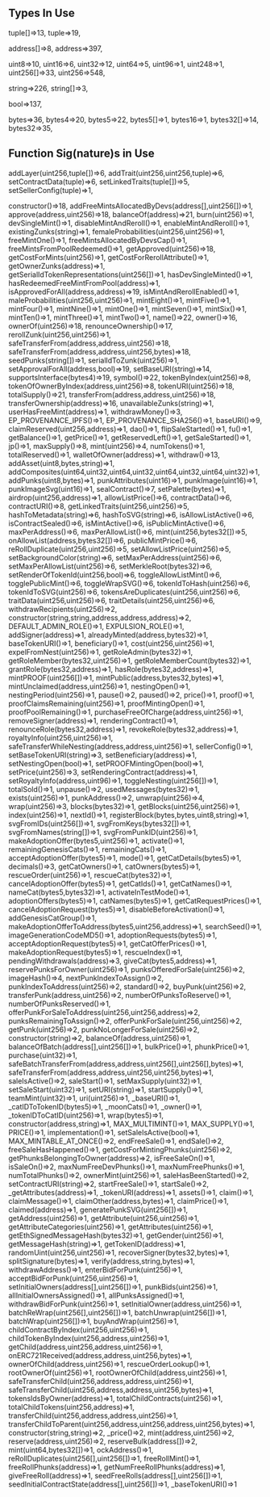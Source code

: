 ##  Types In Use


 tuple[]=>13,
 tuple=>19,

 address[]=>8,
 address=>397,

 uint8=>10,
 uint16=>6,
 uint32=>12,
 uint64=>5,
 uint96=>1,
 uint248=>1,
 uint256[]=>33,
 uint256=>548,

 string=>226,
 string[]=>3,

 bool=>137,

 bytes=>36,
 bytes4=>20,
 bytes5=>22,
 bytes5[]=>1,
 bytes16=>1,
 bytes32[]=>14,
 bytes32=>35,


## Function Sig(nature)s in Use

 addLayer(uint256,tuple[])=>6,
 addTrait(uint256,uint256,tuple)=>6,
 setContractData(tuple)=>6,
 setLinkedTraits(tuple[])=>5,
 setSellerConfig(tuple)=>1,


constructor()=>18,
 addFreeMintsAllocatedByDevs(address[],uint256[])=>1,
 approve(address,uint256)=>18,
 balanceOf(address)=>21,
 burn(uint256)=>1,
 devSingleMint()=>1,
 disableMintAndReroll()=>1,
 enableMintAndReroll()=>1,
 existingZunks(string)=>1,
 femaleProbabilities(uint256,uint256)=>1,
 freeMintOne()=>1,
 freeMintsAllocatedByDevsCap()=>1,
 freeMintsFromPoolRedeemed()=>1,
 getApproved(uint256)=>18,
 getCostForMints(uint256)=>1,
 getCostForRerollAttribute()=>1,
 getOwnerZunks(address)=>1,
 getSerialIdTokenRepresentations(uint256[])=>1,
 hasDevSingleMinted()=>1,
 hasRedeemedFreeMintFromPool(address)=>1,
 isApprovedForAll(address,address)=>19,
 isMintAndRerollEnabled()=>1,
 maleProbabilities(uint256,uint256)=>1,
 mintEight()=>1,
 mintFive()=>1,
 mintFour()=>1,
 mintNine()=>1,
 mintOne()=>1,
 mintSeven()=>1,
 mintSix()=>1,
 mintTen()=>1,
 mintThree()=>1,
 mintTwo()=>1,
 name()=>22,
 owner()=>16,
 ownerOf(uint256)=>18,
 renounceOwnership()=>17,
 rerollZunk(uint256,uint256)=>1,
 safeTransferFrom(address,address,uint256)=>18,
 safeTransferFrom(address,address,uint256,bytes)=>18,
 seedPunks(string[])=>1,
 serialIdToZunk(uint256)=>1,
 setApprovalForAll(address,bool)=>19,
 setBaseURI(string)=>14,
 supportsInterface(bytes4)=>19,
 symbol()=>22,
 tokenByIndex(uint256)=>8,
 tokenOfOwnerByIndex(address,uint256)=>8,
 tokenURI(uint256)=>18,
 totalSupply()=>21,
 transferFrom(address,address,uint256)=>18,
 transferOwnership(address)=>16,
 unavailableZunks(string)=>1,
 userHasFreeMint(address)=>1,
 withdrawMoney()=>3,
 EP_PROVENANCE_IPFS()=>1,
 EP_PROVENANCE_SHA256()=>1,
 baseURI()=>9,
 claimReserved(uint256,address)=>1,
 dao()=>1,
 flipSaleStarted()=>1,
 fu()=>1,
 getBalance()=>1,
 getPrice()=>1,
 getReservedLeft()=>1,
 getSaleStarted()=>1,
 jp()=>1,
 maxSupply()=>8,
 mint(uint256)=>4,
 numTokens()=>1,
 totalReserved()=>1,
 walletOfOwner(address)=>1,
 withdraw()=>13,
 addAsset(uint8,bytes,string)=>1,
 addComposites(uint64,uint32,uint64,uint32,uint64,uint32,uint64,uint32)=>1,
 addPunks(uint8,bytes)=>1,
 punkAttributes(uint16)=>1,
 punkImage(uint16)=>1,
 punkImageSvg(uint16)=>1,
 sealContract()=>7,
 setPalette(bytes)=>1,
 airdrop(uint256,address)=>1,
 allowListPrice()=>6,
 contractData()=>6,
 contractURI()=>8,
 getLinkedTraits(uint256,uint256)=>5,
 hashToMetadata(string)=>6,
 hashToSVG(string)=>6,
 isAllowListActive()=>6,
 isContractSealed()=>6,
 isMintActive()=>6,
 isPublicMintActive()=>6,
 maxPerAddress()=>6,
 maxPerAllowList()=>6,
 mint(uint256,bytes32[])=>5,
 onAllowList(address,bytes32[])=>6,
 publicMintPrice()=>6,
 reRollDuplicate(uint256,uint256)=>5,
 setAllowListPrice(uint256)=>5,
 setBackgroundColor(string)=>6,
 setMaxPerAddress(uint256)=>6,
 setMaxPerAllowList(uint256)=>6,
 setMerkleRoot(bytes32)=>6,
 setRenderOfTokenId(uint256,bool)=>6,
 toggleAllowListMint()=>6,
 togglePublicMint()=>6,
 toggleWrapSVG()=>6,
 tokenIdToHash(uint256)=>6,
 tokenIdToSVG(uint256)=>6,
 tokensAreDuplicates(uint256,uint256)=>6,
 traitData(uint256,uint256)=>6,
 traitDetails(uint256,uint256)=>6,
 withdrawRecipients(uint256)=>2,
 constructor(string,string,address,address,address)=>2,
 DEFAULT_ADMIN_ROLE()=>1,
 EXPULSION_ROLE()=>1,
 addSigner(address)=>1,
 alreadyMinted(address,bytes32)=>1,
 baseTokenURI()=>1,
 beneficiary()=>1,
 cost(uint256,uint256)=>1,
 expelFromNest(uint256)=>1,
 getRoleAdmin(bytes32)=>1,
 getRoleMember(bytes32,uint256)=>1,
 getRoleMemberCount(bytes32)=>1,
 grantRole(bytes32,address)=>1,
 hasRole(bytes32,address)=>1,
 mintPROOF(uint256[])=>1,
 mintPublic(address,bytes32,bytes)=>1,
 mintUnclaimed(address,uint256)=>1,
 nestingOpen()=>1,
 nestingPeriod(uint256)=>1,
 pause()=>2,
 paused()=>2,
 price()=>1,
 proof()=>1,
 proofClaimsRemaining(uint256)=>1,
 proofMintingOpen()=>1,
 proofPoolRemaining()=>1,
 purchaseFreeOfCharge(address,uint256)=>1,
 removeSigner(address)=>1,
 renderingContract()=>1,
 renounceRole(bytes32,address)=>1,
 revokeRole(bytes32,address)=>1,
 royaltyInfo(uint256,uint256)=>1,
 safeTransferWhileNesting(address,address,uint256)=>1,
 sellerConfig()=>1,
 setBaseTokenURI(string)=>3,
 setBeneficiary(address)=>1,
 setNestingOpen(bool)=>1,
 setPROOFMintingOpen(bool)=>1,
 setPrice(uint256)=>3,
 setRenderingContract(address)=>1,
 setRoyaltyInfo(address,uint96)=>1,
 toggleNesting(uint256[])=>1,
 totalSold()=>1,
 unpause()=>2,
 usedMessages(bytes32)=>1,
 exists(uint256)=>1,
 punkAddress()=>2,
 unwrap(uint256)=>4,
 wrap(uint256)=>3,
 blocks(bytes32)=>1,
 getBlocks(uint256,uint256)=>1,
 index(uint256)=>1,
 nextId()=>1,
 registerBlock(bytes,bytes,uint8,string)=>1,
 svgFromIDs(uint256[])=>1,
 svgFromKeys(bytes32[])=>1,
 svgFromNames(string[])=>1,
 svgFromPunkID(uint256)=>1,
 makeAdoptionOffer(bytes5,uint256)=>1,
 activate()=>1,
 remainingGenesisCats()=>1,
 remainingCats()=>1,
 acceptAdoptionOffer(bytes5)=>1,
 mode()=>1,
 getCatDetails(bytes5)=>1,
 decimals()=>3,
 getCatOwners()=>1,
 catOwners(bytes5)=>1,
 rescueOrder(uint256)=>1,
 rescueCat(bytes32)=>1,
 cancelAdoptionOffer(bytes5)=>1,
 getCatIds()=>1,
 getCatNames()=>1,
 nameCat(bytes5,bytes32)=>1,
 activateInTestMode()=>1,
 adoptionOffers(bytes5)=>1,
 catNames(bytes5)=>1,
 getCatRequestPrices()=>1,
 cancelAdoptionRequest(bytes5)=>1,
 disableBeforeActivation()=>1,
 addGenesisCatGroup()=>1,
 makeAdoptionOfferToAddress(bytes5,uint256,address)=>1,
 searchSeed()=>1,
 imageGenerationCodeMD5()=>1,
 adoptionRequests(bytes5)=>1,
 acceptAdoptionRequest(bytes5)=>1,
 getCatOfferPrices()=>1,
 makeAdoptionRequest(bytes5)=>1,
 rescueIndex()=>1,
 pendingWithdrawals(address)=>3,
 giveCat(bytes5,address)=>1,
 reservePunksForOwner(uint256)=>1,
 punksOfferedForSale(uint256)=>2,
 imageHash()=>4,
 nextPunkIndexToAssign()=>2,
 punkIndexToAddress(uint256)=>2,
 standard()=>2,
 buyPunk(uint256)=>2,
 transferPunk(address,uint256)=>2,
 numberOfPunksToReserve()=>1,
 numberOfPunksReserved()=>1,
 offerPunkForSaleToAddress(uint256,uint256,address)=>2,
 punksRemainingToAssign()=>2,
 offerPunkForSale(uint256,uint256)=>2,
 getPunk(uint256)=>2,
 punkNoLongerForSale(uint256)=>2,
 constructor(string)=>2,
 balanceOf(address,uint256)=>1,
 balanceOfBatch(address[],uint256[])=>1,
 bulkPrice()=>1,
 phunkPrice()=>1,
 purchase(uint32)=>1,
 safeBatchTransferFrom(address,address,uint256[],uint256[],bytes)=>1,
 safeTransferFrom(address,address,uint256,uint256,bytes)=>1,
 saleIsActive()=>2,
 saleStart()=>1,
 setMaxSupply(uint32)=>1,
 setSaleStart(uint32)=>1,
 setURI(string)=>1,
 startSupply()=>1,
 teamMint(uint32)=>1,
 uri(uint256)=>1,
 _baseURI()=>1,
 _catIDToTokenID(bytes5)=>1,
 _moonCats()=>1,
 _owner()=>1,
 _tokenIDToCatID(uint256)=>1,
 wrap(bytes5)=>1,
 constructor(address,string)=>1,
 MAX_MULTIMINT()=>1,
 MAX_SUPPLY()=>1,
 PRICE()=>1,
 implementation()=>1,
 setSaleIsActive(bool)=>1,
 MAX_MINTABLE_AT_ONCE()=>2,
 endFreeSale()=>1,
 endSale()=>2,
 freeSaleHasHappened()=>1,
 getCostForMintingPhunks(uint256)=>2,
 getPhunksBelongingToOwner(address)=>2,
 isFreeSaleOn()=>1,
 isSaleOn()=>2,
 maxNumFreeDevPhunks()=>1,
 maxNumFreePhunks()=>1,
 numTotalPhunks()=>2,
 ownerMint(uint256)=>1,
 saleHasBeenStarted()=>2,
 setContractURI(string)=>2,
 startFreeSale()=>1,
 startSale()=>2,
 _getAttributes(address)=>1,
 _tokenURI(address)=>1,
 assets()=>1,
 claim()=>1,
 claimMessage()=>1,
 claimOther(address,bytes)=>1,
 claimPrice()=>1,
 claimed(address)=>1,
 generatePunkSVG(uint256[])=>1,
 getAddress(uint256)=>1,
 getAttribute(uint256,uint256)=>1,
 getAttributeCategories(uint256)=>1,
 getAttributes(uint256)=>1,
 getEthSignedMessageHash(bytes32)=>1,
 getGender(uint256)=>1,
 getMessageHash(string)=>1,
 getTokenID(address)=>1,
 randomUint(uint256,uint256)=>1,
 recoverSigner(bytes32,bytes)=>1,
 splitSignature(bytes)=>1,
 verify(address,string,bytes)=>1,
 withdrawAddress()=>1,
 enterBidForPunk(uint256)=>1,
 acceptBidForPunk(uint256,uint256)=>1,
 setInitialOwners(address[],uint256[])=>1,
 punkBids(uint256)=>1,
 allInitialOwnersAssigned()=>1,
 allPunksAssigned()=>1,
 withdrawBidForPunk(uint256)=>1,
 setInitialOwner(address,uint256)=>1,
 batchReWrap(uint256[],uint256[])=>1,
 batchUnwrap(uint256[])=>1,
 batchWrap(uint256[])=>1,
 buyAndWrap(uint256)=>1,
 childContractByIndex(uint256,uint256)=>1,
 childTokenByIndex(uint256,address,uint256)=>1,
 getChild(address,uint256,address,uint256)=>1,
 onERC721Received(address,address,uint256,bytes)=>1,
 ownerOfChild(address,uint256)=>1,
 rescueOrderLookup()=>1,
 rootOwnerOf(uint256)=>1,
 rootOwnerOfChild(address,uint256)=>1,
 safeTransferChild(uint256,address,address,uint256)=>1,
 safeTransferChild(uint256,address,address,uint256,bytes)=>1,
 tokensIdsByOwner(address)=>1,
 totalChildContracts(uint256)=>1,
 totalChildTokens(uint256,address)=>1,
 transferChild(uint256,address,address,uint256)=>1,
 transferChildToParent(uint256,address,uint256,address,uint256,bytes)=>1,
 constructor(string,string)=>2,
 _price()=>2,
 mint(address,uint256)=>2,
 reserve(address,uint256)=>2,
 reserveBulk(address[])=>2,
 mint(uint64,bytes32[])=>1,
 ockAddress()=>1,
 reRollDuplicates(uint256[],uint256[])=>1,
 freeRollMint()=>1,
 freeRollPhunks(address)=>1,
 getNumFreeRollPhunks(address)=>1,
 giveFreeRoll(address)=>1,
 seedFreeRolls(address[],uint256[])=>1,
 seedInitialContractState(address[],uint256[])=>1,
 _baseTokenURI()=>1

